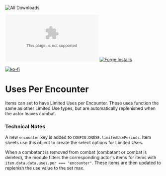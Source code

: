 ![All Downloads](https://img.shields.io/github/downloads/jessev14/uses-per-encounter/total?style=for-the-badge)

![Latest Release Download Count](https://img.shields.io/github/downloads/jessev14/uses-per-encounter/latest/UPE.zip)
[![Forge Installs](https://img.shields.io/badge/dynamic/json?label=Forge%20Installs&query=package.installs&suffix=%25&url=https%3A%2F%2Fforge-vtt.com%2Fapi%2Fbazaar%2Fpackage%2Fuses-per-encounter&colorB=4aa94a)](https://forge-vtt.com/bazaar#package=uses-per-encounter)

[![ko-fi](https://ko-fi.com/img/githubbutton_sm.svg)](https://ko-fi.com/jessev14)

# Uses Per Encounter

Items can set to have Limited Uses per Encounter.
These uses function the same as other Limited Use types, but are automatically replenished when the actor leaves combat.

### Technical Notes
A new `encounter` key is added to `CONFIG.DND5E.limitedUsePeriods`. Item sheets use this object to create the select options for Limited Uses.

When a combatant is removed from combat (combatant or combat is deleted), the module filters the corresponding actor's items for items with `item.data.data.uses.per === "encounter"`. These items are then updated to replenish the use value to the set max.
